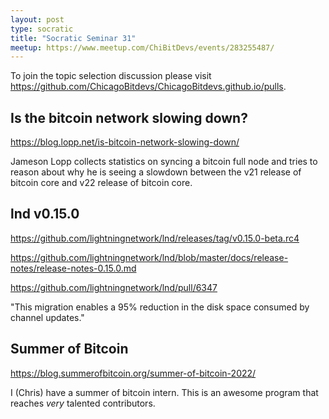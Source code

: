```yaml
---
layout: post
type: socratic
title: "Socratic Seminar 31"
meetup: https://www.meetup.com/ChiBitDevs/events/283255487/
---
```


To join the topic selection discussion please visit <https://github.com/ChicagoBitdevs/ChicagoBitdevs.github.io/pulls>.

## Is the bitcoin network slowing down?

<https://blog.lopp.net/is-bitcoin-network-slowing-down/>

Jameson Lopp collects statistics on syncing a bitcoin full node and tries to reason about why he is seeing a slowdown
between the v21 release of bitcoin core and v22 release of bitcoin core.

## lnd v0.15.0

<https://github.com/lightningnetwork/lnd/releases/tag/v0.15.0-beta.rc4>

<https://github.com/lightningnetwork/lnd/blob/master/docs/release-notes/release-notes-0.15.0.md>

<https://github.com/lightningnetwork/lnd/pull/6347>

"This migration enables a 95% reduction in the disk space consumed by channel updates."

## Summer of Bitcoin

<https://blog.summerofbitcoin.org/summer-of-bitcoin-2022/>

I (Chris) have a summer of bitcoin intern. This is an awesome program that reaches _very_ talented contributors.
